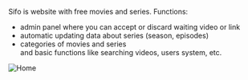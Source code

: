 Sifo is website with free movies and series. 
Functions:
- admin panel where you can accept or discard waiting video or link
- automatic updating data about series (season, episodes)
- categories of movies and series<br/>
and basic functions like searching videos, users system, etc.

![Home](https://i.imgur.com/GYezUql.png)
